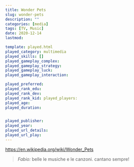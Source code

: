 ```yaml
---
title: Wonder Pets
slug: wonder-pets
description: ""
categories: [media]
tags: [TV, Music]
date: 2020-12-14
lastmod: 

template: played.html
played_category: multimedia
played_skills: []
played_gameplay_complex: 
played_gameplay_strategy: 
played_gameplay_luck: 
played_gameplay_interaction: 

played_preferred: 
played_rank_edu: 
played_rank_dev: 
played_rank_kid: played_players: 
played_age: 
played_duration: 


played_publisher: 
played_year: 
played_url_details: 
played_url_play: 
---
```


<https://en.wikipedia.org/wiki/Wonder_Pets>

> *Fabio:*
> belle le musiche e le canzoni. cantano sempre!


